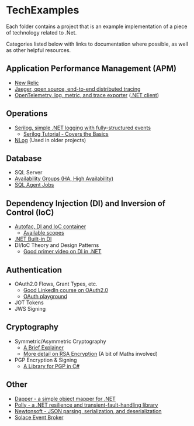 # TechExamples
Each folder contains a project that is an example implementation of a piece of technology related to .Net.

Categories listed below with links to documentation where possible, as well as other helpful resources.

## Application Performance Management (APM)
- [New Relic](https://docs.newrelic.com/) 
- [Jaeger, open source, end-to-end distributed tracing](https://www.jaegertracing.io/)
- [OpenTelemetry, log, metric, and trace exporter](https://opentelemetry.io/docs/) ([.NET client](https://github.com/open-telemetry/opentelemetry-dotnet))

## Operations
- [Serilog, simple .NET logging with fully-structured events](https://serilog.net/)
   - [Serilog Tutorial - Covers the Basics](https://www.youtube.com/watch?v=_iryZxv8Rxw) 
- [NLog](https://nlog-project.org/) (Used in older projects)

## Database
- SQL Server
- [Availability Groups (HA, High Availability)](https://docs.microsoft.com/en-us/sql/database-engine/availability-groups/windows/always-on-availability-groups-sql-server?view=sql-server-ver15)
- [SQL Agent Jobs](https://docs.microsoft.com/en-us/sql/ssms/agent/sql-server-agent?view=sql-server-ver15)

## Dependency Injection (DI) and Inversion of Control (IoC)
- [Autofac, DI and IoC container](https://autofac.org/)
   - [Available scopes](https://autofaccn.readthedocs.io/en/latest/lifetime/instance-scope.html)   
- [.NET Built-in DI](https://docs.microsoft.com/en-us/dotnet/core/extensions/dependency-injection)
- DI/IoC Theory and Design Patterns 
   - [Good primer video on DI in .NET](https://www.youtube.com/watch?v=0x2KW-dJDQU&ab_channel=JetBrainsTV)

## Authentication
- OAuth2.0 Flows, Grant Types, etc.
  - [Good LinkedIn course on OAuth2.0](https://www.linkedin.com/learning/web-security-oauth-and-openid-connect-2)
  - [OAuth playground](http://oauth.com/playground/)
- JOT Tokens
- JWS Signing

## Cryptography
- Symmetric/Asymmetric Cryptography
   - [A Brief Explainer](https://www.youtube.com/watch?v=AQDCe585Lnc)
   - [More detail on RSA Encryption](https://www.comparitech.com/blog/information-security/rsa-encryption/) (A bit of Maths involved)
- PGP Encryption & Signing
   - [A Library for PGP in C#](https://github.com/mattosaurus/PgpCore) 

## Other
- [Dapper - a simple object mapper for .NET](https://github.com/DapperLib/Dapper)
- [Polly - a .NET resilience and transient-fault-handling library](https://github.com/App-vNext/Polly)
- [Newtonsoft - JSON parsing, serialization, and deserialization](https://www.newtonsoft.com/json)
- [Solace Event Broker](https://docs.solace.com/Solace-PubSub-Platform.htm)
